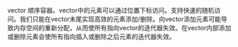 vector 顺序容器。vector中的元素可以通过位置下标访问。支持快速的随机访问。我们只能在vector末尾实现高效的元素添加/删除。向vector添加元素可能导致内存空间的重新分配，从而使所有指向vector的迭代器失效。在vector内部添加或删除元素会使所有指向插入或删除之后元素的迭代器失效。
